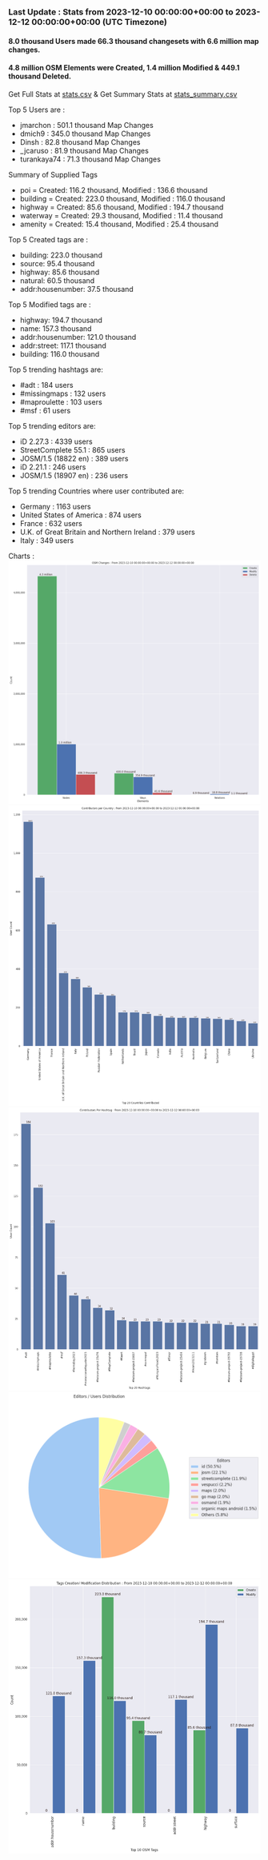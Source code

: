### Last Update : Stats from 2023-12-10 00:00:00+00:00 to 2023-12-12 00:00:00+00:00 (UTC Timezone)

#### 8.0 thousand Users made 66.3 thousand changesets with 6.6 million map changes.
#### 4.8 million OSM Elements were Created, 1.4 million Modified & 449.1 thousand Deleted.
Get Full Stats at [stats.csv](/stats/Global/Daily/stats.csv)
 & Get Summary Stats at [stats_summary.csv](/stats/Global/Daily/stats_summary.csv)

Top 5 Users are : 
- jmarchon : 501.1 thousand Map Changes
- dmich9 : 345.0 thousand Map Changes
- Dinsh : 82.8 thousand Map Changes
- _jcaruso : 81.9 thousand Map Changes
- turankaya74 : 71.3 thousand Map Changes

Summary of Supplied Tags
- poi = Created: 116.2 thousand, Modified : 136.6 thousand
- building = Created: 223.0 thousand, Modified : 116.0 thousand
- highway = Created: 85.6 thousand, Modified : 194.7 thousand
- waterway = Created: 29.3 thousand, Modified : 11.4 thousand
- amenity = Created: 15.4 thousand, Modified : 25.4 thousand


Top 5 Created tags are :
- building: 223.0 thousand
- source: 95.4 thousand
- highway: 85.6 thousand
- natural: 60.5 thousand
- addr:housenumber: 37.5 thousand


Top 5 Modified tags are :
- highway: 194.7 thousand
- name: 157.3 thousand
- addr:housenumber: 121.0 thousand
- addr:street: 117.1 thousand
- building: 116.0 thousand


Top 5 trending hashtags are:
- #adt : 184 users
- #missingmaps : 132 users
- #maproulette : 103 users
- #msf : 61 users


Top 5 trending editors are:
- iD 2.27.3 : 4339 users
- StreetComplete 55.1 : 865 users
- JOSM/1.5 (18822 en) : 389 users
- iD 2.21.1 : 246 users
- JOSM/1.5 (18907 en) : 236 users


Top 5 trending Countries where user contributed are:
- Germany : 1163 users
- United States of America : 874 users
- France : 632 users
- U.K. of Great Britain and Northern Ireland : 379 users
- Italy : 349 users


 Charts : 
![Alt text](./stats_osm_changes.png) 
![Alt text](./stats_users_per_country.png) 
![Alt text](./stats_users_per_hashtag.png) 
![Alt text](./stats_editors_pie_chart.png) 
![Alt text](./stats_tags.png) 
